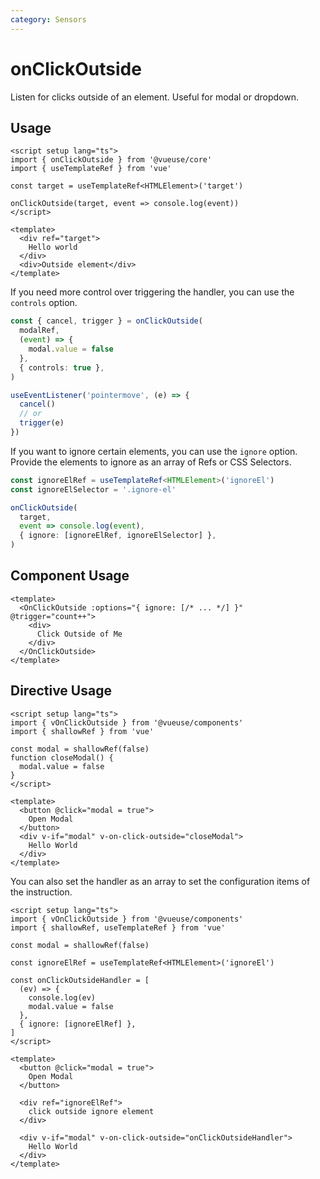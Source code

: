 ```yaml
---
category: Sensors
---
```


# onClickOutside

Listen for clicks outside of an element. Useful for modal or dropdown.

## Usage

```vue
<script setup lang="ts">
import { onClickOutside } from '@vueuse/core'
import { useTemplateRef } from 'vue'

const target = useTemplateRef<HTMLElement>('target')

onClickOutside(target, event => console.log(event))
</script>

<template>
  <div ref="target">
    Hello world
  </div>
  <div>Outside element</div>
</template>
```

If you need more control over triggering the handler, you can use the `controls` option.

```ts
const { cancel, trigger } = onClickOutside(
  modalRef,
  (event) => {
    modal.value = false
  },
  { controls: true },
)

useEventListener('pointermove', (e) => {
  cancel()
  // or
  trigger(e)
})
```

If you want to ignore certain elements, you can use the `ignore` option. Provide the elements to ignore as an array of Refs or CSS Selectors.

```ts
const ignoreElRef = useTemplateRef<HTMLElement>('ignoreEl')
const ignoreElSelector = '.ignore-el'

onClickOutside(
  target,
  event => console.log(event),
  { ignore: [ignoreElRef, ignoreElSelector] },
)
```

## Component Usage

```vue
<template>
  <OnClickOutside :options="{ ignore: [/* ... */] }" @trigger="count++">
    <div>
      Click Outside of Me
    </div>
  </OnClickOutside>
</template>
```

## Directive Usage

```vue
<script setup lang="ts">
import { vOnClickOutside } from '@vueuse/components'
import { shallowRef } from 'vue'

const modal = shallowRef(false)
function closeModal() {
  modal.value = false
}
</script>

<template>
  <button @click="modal = true">
    Open Modal
  </button>
  <div v-if="modal" v-on-click-outside="closeModal">
    Hello World
  </div>
</template>
```

You can also set the handler as an array to set the configuration items of the instruction.

```vue
<script setup lang="ts">
import { vOnClickOutside } from '@vueuse/components'
import { shallowRef, useTemplateRef } from 'vue'

const modal = shallowRef(false)

const ignoreElRef = useTemplateRef<HTMLElement>('ignoreEl')

const onClickOutsideHandler = [
  (ev) => {
    console.log(ev)
    modal.value = false
  },
  { ignore: [ignoreElRef] },
]
</script>

<template>
  <button @click="modal = true">
    Open Modal
  </button>

  <div ref="ignoreElRef">
    click outside ignore element
  </div>

  <div v-if="modal" v-on-click-outside="onClickOutsideHandler">
    Hello World
  </div>
</template>
```
